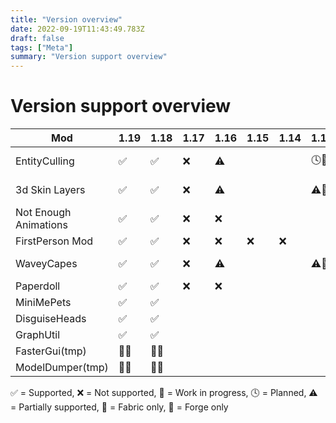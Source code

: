 ```yaml
---
title: "Version overview"
date: 2022-09-19T11:43:49.783Z
draft: false
tags: ["Meta"]
summary: "Version support overview"
---
```

# Version support overview

| Mod                   | 1.19 | 1.18 | 1.17 | 1.16 | 1.15 | 1.14 | 1.12 | 1.8 |
| --------------------- | ---- | ---- | ---- | ---- | ---- | ---- | ---- | --- |
| EntityCulling         | ✅    | ✅    | ❌    | ⚠️    |      |      | 🕓🔨   | ⚠️🔨  |
| 3d Skin Layers        | ✅    | ✅    | ❌    | ⚠️    |      |      | ⚠️🔨   | ⚠️🔨  |
| Not Enough Animations | ✅    | ✅    | ❌    | ❌    |      |      |      |     |
| FirstPerson Mod       | ✅    | ✅    | ❌    | ❌    | ❌    | ❌    |      |     |
| WaveyCapes            | ✅    | ✅    | ❌    | ⚠️    |      |      | ⚠️🔨   | ⚠️🔨  |
| Paperdoll             | ✅    | ✅    | ❌    | ❌    |      |      |      |     |
| MiniMePets            | ✅    | ✅    |      |      |      |      |      |     |
| DisguiseHeads         | ✅    | ✅    |      |      |      |      |      |     |
| GraphUtil             | ✅    | ✅    |      |      |      |      |      |     |
| FasterGui(tmp)        | 🚧🧶   | 🚧🧶   |      |      |      |      |      |     |
| ModelDumper(tmp)      | 🚧🧶   | 🚧🧶   |      |      |      |      |      |     |

✅ = Supported, ❌ = Not supported, 🚧 = Work in progress, 🕓 = Planned, ⚠️ = Partially supported, 🧶 = Fabric only, 🔨 = Forge only
